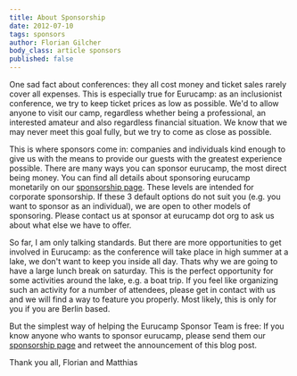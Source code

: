 ```yaml
---
title: About Sponsorship
date: 2012-07-10
tags: sponsors
author: Florian Gilcher
body_class: article sponsors
published: false
---
```


One sad fact about conferences: they all cost money and ticket sales rarely cover all expenses. This is especially true for Eurucamp: as an inclusionist conference, we try to keep ticket prices as low as possible. We'd to allow anyone to visit our camp, regardless whether being a professional, an interested amateur and also regardless financial situation. We know that we may never meet this goal fully, but we try to come as close as possible.

This is where sponsors come in: companies and individuals kind enough to give us with the means to provide our guests with the greatest experience possible. There are many ways you can sponsor eurucamp, the most direct being money. You can find all details about sponsoring eurucamp monetarily on our [sponsorship page](/sponsors "Sponsors"). These levels are intended for corporate sponsorship. If these 3 default options do not suit you (e.g. you want to sponsor as an individual), we are open to other models of sponsoring. Please contact us at sponsor at eurucamp dot org to ask us about what else we have to offer.

So far, I am only talking standards. But there are more opportunities to get involved in Eurucamp: as the conference will take place in high summer at a lake, we don't want to keep you inside all day. Thats why we are going to have a large lunch break on saturday. This is the perfect opportunity for some activities around the lake, e.g. a boat trip. If you feel like organizing such an activity for a number of attendees, please get in contact with us and we will find a way to feature you properly. Most likely, this is only for you if you are Berlin based.

But the simplest way of helping the Eurucamp Sponsor Team is free: If you know anyone who wants to sponsor eurucamp, please send them our [sponsorship page](/sponsors "Sponsors") and retweet the announcement of this blog post.

Thank you all,
Florian and Matthias